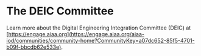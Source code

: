 ---
---

# The DEIC Committee

Learn more about the Digital Engineering Integration Committee (DEIC)
at
[https://engage.aiaa.org](https://engage.aiaa.org/aiaa-iod/communities/community-home?CommunityKey=a07dc652-85f5-4701-b09f-bbcdb62e533e).
